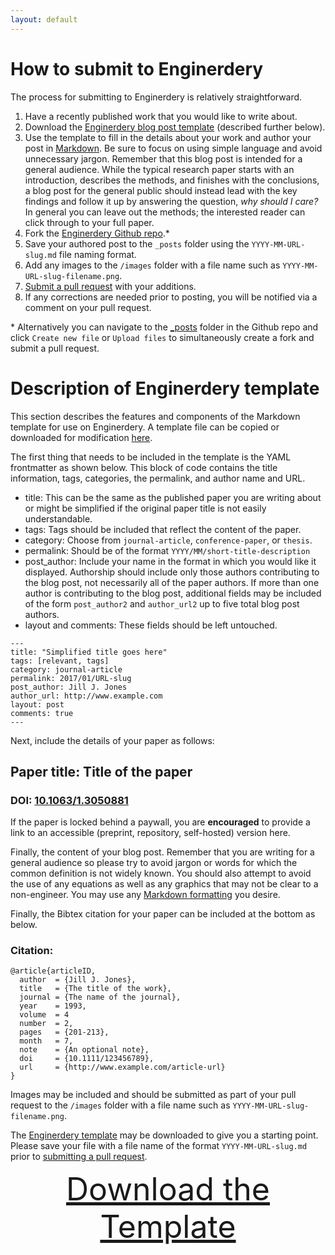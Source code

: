 ```yaml
---
layout: default
---
```


# How to submit to Enginerdery

The process for submitting to Enginerdery is relatively straightforward.
1. Have a recently published work that you would like to write about.
2. Download the [Enginerdery blog post template](https://github.com/OpenEngr/enginerdery/raw/master/enginerdery-template.md) (described further below).
3. Use the template to fill in the details about your work and author your post in [Markdown](https://guides.github.com/features/mastering-markdown/). Be sure to focus on using simple language and avoid unnecessary jargon. Remember that this blog post is intended for a general audience. While the typical research paper starts with an introduction, describes the methods, and finishes with the conclusions, a blog post for the general public should instead lead with the key findings and follow it up by answering the question, _why should I care?_ In general you can leave out the methods; the interested reader can click through to your full paper.
4. Fork the [Enginerdery Github repo](https://github.com/OpenEngr/enginerdery).*
5. Save your authored post to the `_posts` folder using the `YYYY-MM-URL-slug.md` file naming format.
6. Add any images to the `/images` folder with a file name such as `YYYY-MM-URL-slug-filename.png`.
7. [Submit a pull request](https://github.com/OpenEngr/enginerdery/pulls) with your additions.
8. If any corrections are needed prior to posting, you will be notified via a comment on your pull request.

\* Alternatively you can navigate to the [_posts](https://github.com/OpenEngr/enginerdery/tree/master/_posts) folder in the Github repo and click `Create new file` or `Upload files` to simultaneously create a fork and submit a pull request.


# Description of Enginerdery template
This section describes the features and components of the Markdown template for use on Enginerdery. A template file can be copied or downloaded for modification [here](../enginerdery-template).

The first thing that needs to be included in the template is the YAML frontmatter as shown below. This block of code contains the title information, tags, categories, the permalink, and author name and URL.
* title: This can be the same as the published paper you are writing about or might be simplified if the original paper title is not easily understandable.
* tags: Tags should be included that reflect the content of the paper.
* category: Choose from `journal-article`, `conference-paper`, or `thesis`.
* permalink: Should be of the format `YYYY/MM/short-title-description`
* post_author: Include your name in the format in which you would like it displayed. Authorship should include only those authors contributing to the blog post, not necessarily all of the paper authors. If more than one author is contributing to the blog post, additional fields may be included of the form `post_author2` and `author_url2` up to five total blog post authors.
* layout and comments: These fields should be left untouched.

```
---
title: "Simplified title goes here"
tags: [relevant, tags]
category: journal-article
permalink: 2017/01/URL-slug
post_author: Jill J. Jones
author_url: http://www.example.com
layout: post
comments: true
---
```

Next, include the details of your paper as follows:
## Paper title: Title of the paper
### DOI: [10.1063/1.3050881](http://doi.org/10.1063/1.3050881)
If the paper is locked behind a paywall, you are __encouraged__ to provide a link to an accessible (preprint, repository, self-hosted) version here.

Finally, the content of your blog post. Remember that you are writing for a general audience so please try to avoid jargon or words for which the common definition is not widely known. You should also attempt to avoid the use of any equations as well as any graphics that may not be clear to a non-engineer. You may use any [Markdown formatting](https://guides.github.com/features/mastering-markdown/) you desire.

Finally, the Bibtex citation for your paper can be included at the bottom as below.
### Citation:
```
@article{articleID,
  author  = {Jill J. Jones}, 
  title   = {The title of the work},
  journal = {The name of the journal},
  year    = 1993,
  volume  = 4
  number  = 2,
  pages   = {201-213},
  month   = 7,
  note    = {An optional note},
  doi     = {10.1111/123456789},
  url     = {http://www.example.com/article-url}
}
```

Images may be included and should be submitted as part of your pull request to the `/images` folder with a file name such as `YYYY-MM-URL-slug-filename.png`.

The [Enginerdery template](https://github.com/OpenEngr/enginerdery/raw/master/enginerdery-template.md) may be downloaded to give you a starting point. Please save your file with a file name of the format `YYYY-MM-URL-slug.md` prior to [submitting a pull request](https://github.com/OpenEngr/enginerdery/pulls).

<div style="font-size: 50px; text-align: center;"><a href="https://github.com/OpenEngr/enginerdery/raw/master/enginerdery-template.md">Download the Template</a></div>